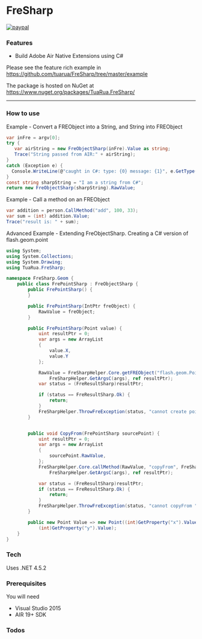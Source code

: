 # FreSharp

[![paypal](https://www.paypalobjects.com/en_US/i/btn/btn_donateCC_LG.gif)](https://www.paypal.com/cgi-bin/webscr?cmd=_s-xclick&hosted_button_id=5UR2T52J633RC)

### Features
 - Build Adobe Air Native Extensions using C#

Please see the feature rich example in https://github.com/tuarua/FreSharp/tree/master/example

The package is hosted on NuGet at https://www.nuget.org/packages/TuaRua.FreSharp/

----------

### How to use

Example - Convert a FREObject into a String, and String into FREObject

````C#
var inFre = argv[0];
try {
   var airString = new FreObjectSharp(inFre).Value as string;
   Trace("String passed from AIR:" + airString);
}
catch (Exception e) {
  Console.WriteLine(@"caught in C#: type: {0} message: {1}", e.GetType(), e.Message);
}
const string sharpString = "I am a string from C#";
return new FreObjectSharp(sharpString).RawValue;
`````

Example - Call a method on an FREObject

````C#
var addition = person.CallMethod("add", 100, 33);
var sum = (int) addition.Value;
Trace("result is: " + sum);
`````

Advanced Example - Extending FreObjectSharp. Creating a C# version of flash.geom.point

````C#
using System;
using System.Collections;
using System.Drawing;
using TuaRua.FreSharp;

namespace FreSharp.Geom {
    public class FrePointSharp : FreObjectSharp {
        public FrePointSharp() {
        }

        public FrePointSharp(IntPtr freObject) {
            RawValue = freObject;
        }

        public FrePointSharp(Point value) {
            uint resultPtr = 0;
            var args = new ArrayList
            {
                value.X,
                value.Y
            };

            RawValue = FreSharpHelper.Core.getFREObject("flash.geom.Point", FreSharpHelper.ArgsToArgv(args),
                FreSharpHelper.GetArgsC(args), ref resultPtr);
            var status = (FreResultSharp)resultPtr;

            if (status == FreResultSharp.Ok) {
                return;
            }
            FreSharpHelper.ThrowFreException(status, "cannot create point ", this);
        }


        public void CopyFrom(FrePointSharp sourcePoint) {
            uint resultPtr = 0;
            var args = new ArrayList
            {
                sourcePoint.RawValue,
            };
            FreSharpHelper.Core.callMethod(RawValue, "copyFrom", FreSharpHelper.ArgsToArgv(args),
                FreSharpHelper.GetArgsC(args), ref resultPtr);

            var status = (FreResultSharp)resultPtr;
            if (status == FreResultSharp.Ok) {
                return;
            }
            FreSharpHelper.ThrowFreException(status, "cannot copyFrom ", this);
        }

        public new Point Value => new Point((int)GetProperty("x").Value,
            (int)GetProperty("y").Value);
    }
}

`````

### Tech

Uses .NET 4.5.2

### Prerequisites

You will need
 
 - Visual Studio 2015
 - AIR 19+ SDK

### Todos
